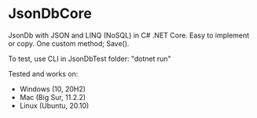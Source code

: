# JsonDbCore
JsonDb with JSON and LINQ (NoSQL) in C# .NET Core. Easy to implement or copy. One custom method; Save().

To test, use CLI in JsonDbTest folder: "dotnet run"

Tested and works on:
- Windows (10, 20H2)
- Mac (Big Sur, 11.2.2)
- Linux (Ubuntu, 20.10)
